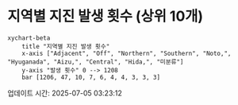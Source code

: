 # 지역별 지진 발생 횟수 (상위 10개)

```mermaid
xychart-beta
    title "지역별 지진 발생 횟수"
    x-axis ["Adjacent", "Off", "Northern", "Southern", "Noto,", "Hyuganada", "Aizu,", "Central", "Hida,", "미분류"]
    y-axis "발생 횟수" 0 --> 1208
    bar [1206, 47, 10, 7, 6, 4, 4, 3, 3, 3]
```

업데이트 시간: 2025-07-05 03:23:12
